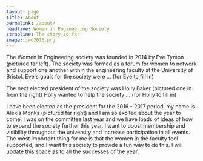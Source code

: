 ```yaml
---
layout: page
title: About
permalink: /about/
headline: Women in Engineering Society
strapline: The story so far
image: iwd2016.png
---
```


The Women in Engineering society was founded in 2014 by Eve Tymon (pictured far left). The society was formed as a forum for women to network and support one another within the engineering faculty at the University of Bristol. Eve's goals for the society were ... (for Eve to fill in)

The next elected president of the society was Holly Baker (pictured one in from the right) Holly wanted to help the society ... (for Holly to fill in)

I have been elected as the president for the 2016 - 2017 period, my name is Alexis Monks (pictured far right) and I am so excited about the year to come. I was on the committee last year and we have loads of ideas of how to expand the society further this year. I want to boost membership and visibility throughout the university and increase participation in all events. The most important thing for me is that the women in the faculty feel supported, and I want this society to provide a fun way to do this. I will update this space as to all the successes of the year.
